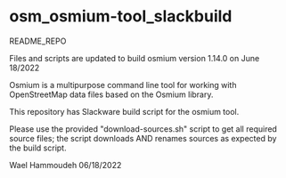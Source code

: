 # osm_osmium-tool_slackbuild
README_REPO

Files and scripts are updated to build osmium version 1.14.0 on June 18/2022

Osmium is a multipurpose command line tool for working with OpenStreetMap
data files based on the Osmium library.

This repository has Slackware build script for the osmium tool.

Please use the provided "download-sources.sh" script to get all required source
files; the script downloads AND renames sources as expected by the build script.

Wael Hammoudeh
06/18/2022
